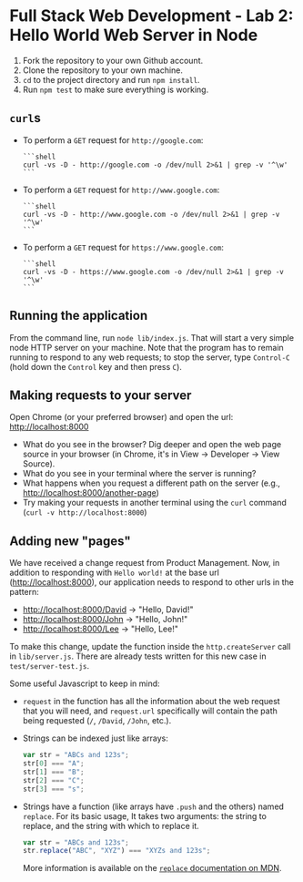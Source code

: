 # Full Stack Web Development - Lab 2: Hello World Web Server in Node

1. Fork the repository to your own Github account.
2. Clone the repository to your own machine.
3. `cd` to the project directory and run `npm install`.
4. Run `npm test` to make sure everything is working.

## `curl`s

* To perform a `GET` request for `http://google.com`:

      ```shell
      curl -vs -D - http://google.com -o /dev/null 2>&1 | grep -v '^\w'
      ```

* To perform a `GET` request for `http://www.google.com`:

      ```shell
      curl -vs -D - http://www.google.com -o /dev/null 2>&1 | grep -v '^\w'
      ```

* To perform a `GET` request for `https://www.google.com`:

      ```shell
      curl -vs -D - https://www.google.com -o /dev/null 2>&1 | grep -v '^\w'
      ```

## Running the application

From the command line, run `node lib/index.js`. That will start a very
simple node HTTP server on your machine. Note that the program has to
remain running to respond to any web requests; to stop the server,
type `Control-C` (hold down the `Control` key and then press `C`).

## Making requests to your server

Open Chrome (or your preferred browser) and open the url:
[http://localhost:8000](http://localhost:8000)

* What do you see in the browser? Dig deeper and open the web page
  source in your browser (in Chrome, it's in View -> Developer -> View
  Source).
* What do you see in your terminal where the server is running?
* What happens when you request a different path on the server (e.g.,
  [http://localhost:8000/another-page](http://localhost:8000/another-page))
* Try making your requests in another terminal using the `curl`
  command (`curl -v http://localhost:8000`)

## Adding new "pages"

We have received a change request from Product Management. Now, in
addition to responding with `Hello world!` at the base url
([http://localhost:8000](http://localhost:8000)), our application needs to respond to other urls in the pattern:

* [http://localhost:8000/David](http://localhost:8000/David) &rarr; "Hello, David!"
* [http://localhost:8000/John](http://localhost:8000/John) &rarr; "Hello, John!"
* [http://localhost:8000/Lee](http://localhost:8000/Lee) &rarr; "Hello, Lee!"

To make this change, update the function inside the
`http.createServer` call in `lib/server.js`. There are already tests
written for this new case in `test/server-test.js`.

Some useful Javascript to keep in mind:

* `request` in the function has all the information about the web
  request that you will need, and `request.url` specifically will
  contain the path being requested (`/`, `/David`, `/John`, etc.).
* Strings can be indexed just like arrays:

    ```javascript
    var str = "ABCs and 123s";
    str[0] === "A";
    str[1] === "B";
    str[2] === "C";
    str[3] === "s";
    ```

* Strings have a function (like arrays have `.push` and the others)
  named `replace`. For its basic usage, It takes two arguments: the
  string to replace, and the string with which to replace it.

    ```javascript
    var str = "ABCs and 123s";
    str.replace("ABC", "XYZ") === "XYZs and 123s";
    ```

  More information is available on the
  [`replace` documentation on MDN](https://developer.mozilla.org/en-US/docs/Web/JavaScript/Reference/Global_Objects/String/replace).
